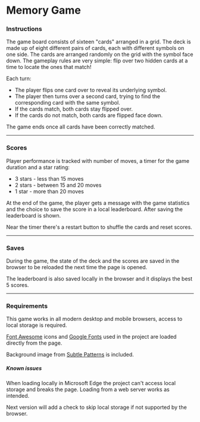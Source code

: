 # Memory Game

### Instructions

The game board consists of sixteen "cards" arranged in a grid. The deck is made up of eight different pairs of cards, each with different symbols on one side. The cards are arranged randomly on the grid with the symbol face down. The gameplay rules are very simple: flip over two hidden cards at a time to locate the ones that match!

Each turn:

- The player flips one card over to reveal its underlying symbol.
- The player then turns over a second card, trying to find the corresponding card with the same symbol.
- If the cards match, both cards stay flipped over.
- If the cards do not match, both cards are flipped face down.

The game ends once all cards have been correctly matched.

------

### Scores

Player performance is tracked with number of moves, a timer for the game duration and a star rating:

- 3 stars - less than 15 moves
- 2 stars - between 15 and 20 moves
- 1 star - more than 20 moves

At the end of the game, the player gets a message with the game statistics and the choice to save the score in a local leaderboard. After saving the leaderboard is shown.

Near the timer there's a restart button to shuffle the cards and reset scores.

------

### Saves

During the game, the state of the deck and the scores are saved in the browser to be reloaded the next time the page is opened.

The leaderboard is also saved locally in the browser and it displays the best 5 scores.

------

### Requirements

This game works in all modern desktop and mobile browsers, access to local storage is required.

[Font Awesome](https://fontawesome.com/) icons and [Google Fonts](https://fonts.google.com/) used in the project are loaded directly from the page.

Background image from [Subtle Patterns](https://www.toptal.com/designers/subtlepatterns/) is included.

##### Known issues

When loading locally in Microsoft Edge the project can't access local storage and breaks the page. Loading from a web server works as intended.

Next version will add a check to skip local storage if not supported by the browser.
